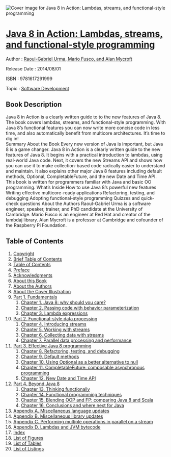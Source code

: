 ![Cover image for Java 8 in Action: Lambdas, streams, and functional-style programming](https://imgdetail.ebookreading.net/cover/cover/software_development/EB9781617291999.jpg)

[Java 8 in Action: Lambdas, streams, and functional-style programming](https://ebookreading.net/view/book/Java+8+in+Action%3A+Lambdas%2C+streams%2C+and+functional-style+programming-EB9781617291999_1.html "Java 8 in Action: Lambdas, streams, and functional-style programming")
====================================================================================================================

Author : [Raoul-Gabriel Urma](https://ebookreading.net/search/author/Raoul-Gabriel+Urma),[ Mario Fusco](https://ebookreading.net/search/author/+Mario+Fusco),[ and Alan Mycroft](https://ebookreading.net/search/author/+and+Alan+Mycroft)

Release Date : 2014/08/01

ISBN : 9781617291999

Topic : [Software Development](https://ebookreading.net/search/category/software-development)

Book Description
-----------------

Java 8 in Action is a clearly written guide to to the new features of Java 8. The book covers lambdas, streams, and functional-style programming. With Java 8’s functional features you can now write more concise code in less time, and also automatically benefit from multicore architectures. It’s time to dig in!        
Summary
About the Book
Every new version of Java is important, but Java 8 is a game changer. Java 8 in Action is a clearly written guide to the new features of Java 8. It begins with a practical introduction to lambdas, using real-world Java code. Next, it covers the new Streams API and shows how you can use it to make collection-based code radically easier to understand and maintain. It also explains other major Java 8 features including default methods, Optional, CompletableFuture, and the new Date and Time API.
This book is written for programmers familiar with Java and basic OO programming.
What’s Inside
How to use Java 8’s powerful new features
Writing effective multicore-ready applications
Refactoring, testing, and debugging
Adopting functional-style programming
Quizzes and quick-check questions
About the Authors
Raoul-Gabriel Urma is a software engineer, speaker, trainer, and PhD candidate at the University of Cambridge. Mario Fusco is an engineer at Red Hat and creator of the lambdaj library. Alan Mycroft is a professor at Cambridge and cofounder of the Raspberry Pi Foundation.
              
Table of Contents
-----------------

1. [Copyright](https://ebookreading.net/view/book/Java+8+in+Action%3A+Lambdas%2C+streams%2C+and+functional-style+programming-EB9781617291999_3.html)
1. [Brief Table of Contents](https://ebookreading.net/view/book/Java+8+in+Action%3A+Lambdas%2C+streams%2C+and+functional-style+programming-EB9781617291999_5.html)
1. [Table of Contents](https://ebookreading.net/view/book/Java+8+in+Action%3A+Lambdas%2C+streams%2C+and+functional-style+programming-EB9781617291999_6.html)
1. [Preface](https://ebookreading.net/view/book/Java+8+in+Action%3A+Lambdas%2C+streams%2C+and+functional-style+programming-EB9781617291999_7.html)
1. [Acknowledgments](https://ebookreading.net/view/book/Java+8+in+Action%3A+Lambdas%2C+streams%2C+and+functional-style+programming-EB9781617291999_8.html)
1. [About this Book](https://ebookreading.net/view/book/Java+8+in+Action%3A+Lambdas%2C+streams%2C+and+functional-style+programming-EB9781617291999_9.html)
1. [About the Authors](https://ebookreading.net/view/book/Java+8+in+Action%3A+Lambdas%2C+streams%2C+and+functional-style+programming-EB9781617291999_10.html)
1. [About the Cover Illustration](https://ebookreading.net/view/book/Java+8+in+Action%3A+Lambdas%2C+streams%2C+and+functional-style+programming-EB9781617291999_11.html)
1. [Part 1. Fundamentals](https://ebookreading.net/view/book/Java+8+in+Action%3A+Lambdas%2C+streams%2C+and+functional-style+programming-EB9781617291999_12.html)
    1. [Chapter 1. Java 8: why should you care?](https://ebookreading.net/view/book/Java+8+in+Action%3A+Lambdas%2C+streams%2C+and+functional-style+programming-EB9781617291999_13.html)
    1. [Chapter 2. Passing code with behavior parameterization](https://ebookreading.net/view/book/Java+8+in+Action%3A+Lambdas%2C+streams%2C+and+functional-style+programming-EB9781617291999_14.html)
    1. [Chapter 3. Lambda expressions](https://ebookreading.net/view/book/Java+8+in+Action%3A+Lambdas%2C+streams%2C+and+functional-style+programming-EB9781617291999_15.html)
1. [Part 2. Functional-style data processing](https://ebookreading.net/view/book/Java+8+in+Action%3A+Lambdas%2C+streams%2C+and+functional-style+programming-EB9781617291999_16.html)
    1. [Chapter 4. Introducing streams](https://ebookreading.net/view/book/Java+8+in+Action%3A+Lambdas%2C+streams%2C+and+functional-style+programming-EB9781617291999_17.html)
    1. [Chapter 5. Working with streams](https://ebookreading.net/view/book/Java+8+in+Action%3A+Lambdas%2C+streams%2C+and+functional-style+programming-EB9781617291999_18.html)
    1. [Chapter 6. Collecting data with streams](https://ebookreading.net/view/book/Java+8+in+Action%3A+Lambdas%2C+streams%2C+and+functional-style+programming-EB9781617291999_19.html)
    1. [Chapter 7. Parallel data processing and performance](https://ebookreading.net/view/book/Java+8+in+Action%3A+Lambdas%2C+streams%2C+and+functional-style+programming-EB9781617291999_20.html)
1. [Part 3. Effective Java 8 programming](https://ebookreading.net/view/book/Java+8+in+Action%3A+Lambdas%2C+streams%2C+and+functional-style+programming-EB9781617291999_21.html)
    1. [Chapter 8. Refactoring, testing, and debugging](https://ebookreading.net/view/book/Java+8+in+Action%3A+Lambdas%2C+streams%2C+and+functional-style+programming-EB9781617291999_22.html)
    1. [Chapter 9. Default methods](https://ebookreading.net/view/book/Java+8+in+Action%3A+Lambdas%2C+streams%2C+and+functional-style+programming-EB9781617291999_23.html)
    1. [Chapter 10. Using Optional as a better alternative to null](https://ebookreading.net/view/book/Java+8+in+Action%3A+Lambdas%2C+streams%2C+and+functional-style+programming-EB9781617291999_24.html)
    1. [Chapter 11. CompletableFuture: composable asynchronous programming](https://ebookreading.net/view/book/Java+8+in+Action%3A+Lambdas%2C+streams%2C+and+functional-style+programming-EB9781617291999_25.html)
    1. [Chapter 12. New Date and Time API](https://ebookreading.net/view/book/Java+8+in+Action%3A+Lambdas%2C+streams%2C+and+functional-style+programming-EB9781617291999_26.html)
1. [Part 4. Beyond Java 8](https://ebookreading.net/view/book/Java+8+in+Action%3A+Lambdas%2C+streams%2C+and+functional-style+programming-EB9781617291999_27.html)
    1. [Chapter 13. Thinking functionally](https://ebookreading.net/view/book/Java+8+in+Action%3A+Lambdas%2C+streams%2C+and+functional-style+programming-EB9781617291999_28.html)
    1. [Chapter 14. Functional programming techniques](https://ebookreading.net/view/book/Java+8+in+Action%3A+Lambdas%2C+streams%2C+and+functional-style+programming-EB9781617291999_29.html)
    1. [Chapter 15. Blending OOP and FP: comparing Java 8 and Scala](https://ebookreading.net/view/book/Java+8+in+Action%3A+Lambdas%2C+streams%2C+and+functional-style+programming-EB9781617291999_30.html)
    1. [Chapter 16. Conclusions and where next for Java](https://ebookreading.net/view/book/Java+8+in+Action%3A+Lambdas%2C+streams%2C+and+functional-style+programming-EB9781617291999_31.html)
1. [Appendix A. Miscellaneous language updates](https://ebookreading.net/view/book/Java+8+in+Action%3A+Lambdas%2C+streams%2C+and+functional-style+programming-EB9781617291999_32.html)
1. [Appendix B. Miscellaneous library updates](https://ebookreading.net/view/book/Java+8+in+Action%3A+Lambdas%2C+streams%2C+and+functional-style+programming-EB9781617291999_33.html)
1. [Appendix C. Performing multiple operations in parallel on a stream](https://ebookreading.net/view/book/Java+8+in+Action%3A+Lambdas%2C+streams%2C+and+functional-style+programming-EB9781617291999_34.html)
1. [Appendix D. Lambdas and JVM bytecode](https://ebookreading.net/view/book/Java+8+in+Action%3A+Lambdas%2C+streams%2C+and+functional-style+programming-EB9781617291999_35.html)
1. [Index](https://ebookreading.net/view/book/Java+8+in+Action%3A+Lambdas%2C+streams%2C+and+functional-style+programming-EB9781617291999_36.html)
1. [List of Figures](https://ebookreading.net/view/book/Java+8+in+Action%3A+Lambdas%2C+streams%2C+and+functional-style+programming-EB9781617291999_37.html)
1. [List of Tables](https://ebookreading.net/view/book/Java+8+in+Action%3A+Lambdas%2C+streams%2C+and+functional-style+programming-EB9781617291999_38.html)
1. [List of Listings](https://ebookreading.net/view/book/Java+8+in+Action%3A+Lambdas%2C+streams%2C+and+functional-style+programming-EB9781617291999_39.html)
